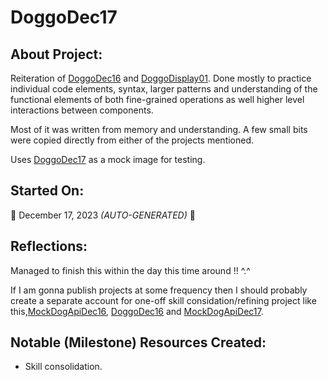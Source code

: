 # DoggoDec17
## About Project:
Reiteration of [DoggoDec16](https://github.com/mittons/DoggoDec16) and [DoggoDisplay01](https://github.com/mittons/DoggoDisplay01). Done mostly to practice individual code elements, syntax, larger patterns and understanding of the functional elements of both fine-grained operations as well higher level interactions between components.

Most of it was written from memory and understanding. A few small bits were copied directly from either of the projects mentioned.




Uses [DoggoDec17](https://github.com/mittons/DoggoDec17) as a mock image for testing.

## Started On:
:calendar: December 17, 2023 *(AUTO-GENERATED)* :calendar:

## Reflections:
Managed to finish this within the day this time around !! ^.^

If I am gonna publish projects at some frequency then I should probably create a separate account for one-off skill considation/refining project like this,[MockDogApiDec16](https://github.com/mittons/MockDogApi16), [DoggoDec16](https://github.com/mittons/DoggoDec16) and [MockDogApiDec17](https://github.com/mittons/MockDogApiDec17).

## Notable (Milestone) Resources Created:
- Skill consolidation.